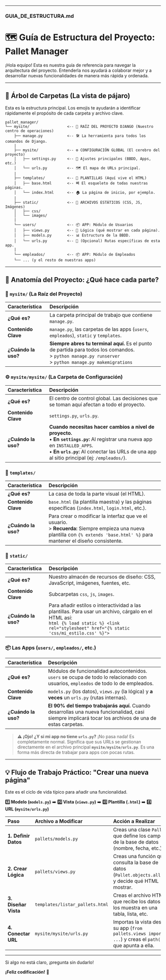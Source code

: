 
---

### **GUIA_DE_ESTRUCTURA.md**

# 🗺️ Guía de Estructura del Proyecto: Pallet Manager

¡Hola equipo! Esta es nuestra guía de referencia para navegar la arquitectura del proyecto. Entenderla nos ayudará a colaborar mejor y a desarrollar nuevas funcionalidades de manera más rápida y ordenada.

---

## 🌳 Árbol de Carpetas (La vista de pájaro)

Esta es la estructura principal. Los emojis te ayudarán a identificar rápidamente el propósito de cada carpeta y archivo clave.

```
pallet_manager/
└── mysite/                 <-- 🚀 RAÍZ DEL PROYECTO DJANGO (Nuestro centro de operaciones)
    ├── manage.py           <-- 🛠️ La herramienta para todos los comandos de Django.
    |
    ├── mysite/             <-- ⚙️ CONFIGURACIÓN GLOBAL (El cerebro del proyecto)
    │   ├── settings.py     <-- 🔩 Ajustes principales (BBDD, Apps, etc.)
    │   └── urls.py         <-- 🗺️ El mapa de URLs principal.
    |
    ├── templates/          <-- 🎨 PLANTILLAS (Aquí vive el HTML)
    │   ├── base.html       <-- 뼈 El esqueleto de todas nuestras páginas.
    │   └── index.html      <-- 🏠 La página de inicio, por ejemplo.
    |
    ├── static/             <-- 💅 ARCHIVOS ESTÁTICOS (CSS, JS, Imágenes)
    │   ├── css/
    │   └── images/
    |
    └── users/              <-- 📦 APP: Módulo de Usuarios
    │   ├── views.py        <-- 🧠 Lógica (qué mostrar en cada página).
    │   ├── models.py       <-- 📊 Estructura de la BBDD.
    │   └── urls.py         <-- 📍 (Opcional) Rutas específicas de esta app.
    |
    └── empleados/          <-- 📦 APP: Módulo de Empleados
    └── ... (y el resto de nuestras apps)
```

---

## 🔬 Anatomía del Proyecto: ¿Qué hace cada parte?

### 🚀 `mysite/` (La Raíz del Proyecto)

| Característica      | Descripción                                                                                                                                                            |
| :------------------ | :--------------------------------------------------------------------------------------------------------------------------------------------------------------------- |
| **¿Qué es?**        | La carpeta principal de trabajo que contiene `manage.py`.                                                                                                              |
| **Contenido Clave** | `manage.py`, las carpetas de las apps (`users`, `empleados`), `static` y `templates`.                                                                                    |
| **¿Cuándo la uso?** | **Siempre abres tu terminal aquí.** Es el punto de partida para todos los comandos. <br> > `python manage.py runserver` <br> > `python manage.py makemigrations`          |

### ⚙️ `mysite/mysite/` (La Carpeta de Configuración)

| Característica      | Descripción                                                                                                                                                                                                                            |
| :------------------ | :------------------------------------------------------------------------------------------------------------------------------------------------------------------------------------------------------------------------------------- |
| **¿Qué es?**        | El centro de control global. Las decisiones que se toman aquí afectan a todo el proyecto.                                                                                                                                              |
| **Contenido Clave** | `settings.py`, `urls.py`.                                                                                                                                                                                                              |
| **¿Cuándo la uso?** | **Cuando necesitas hacer cambios a nivel de proyecto.** <br> • **En `settings.py`:** Al registrar una nueva app en `INSTALLED_APPS`. <br> • **En `urls.py`:** Al conectar las URLs de una app al sitio principal (ej: `/empleados/`). |

### 🎨 `templates/`

| Característica      | Descripción                                                                                                                                                             |
| :------------------ | :---------------------------------------------------------------------------------------------------------------------------------------------------------------------- |
| **¿Qué es?**        | La casa de toda la parte visual (el HTML).                                                                                                                              |
| **Contenido Clave** | `base.html` (la plantilla maestra) y las páginas específicas (`index.html`, `login.html`, etc.).                                                                         |
| **¿Cuándo la uso?** | Para crear o modificar la interfaz que ve el usuario. <br> > **Recuerda:** Siempre empieza una nueva plantilla con `{% extends 'base.html' %}` para mantener el diseño consistente. |

### 💅 `static/`

| Característica      | Descripción                                                                                                                                                                                            |
| :------------------ | :----------------------------------------------------------------------------------------------------------------------------------------------------------------------------------------------------- |
| **¿Qué es?**        | Nuestro almacén de recursos de diseño: CSS, JavaScript, imágenes, fuentes, etc.                                                                                                                        |
| **Contenido Clave** | Subcarpetas `css`, `js`, `images`.                                                                                                                                                                     |
| **¿Cuándo la uso?** | Para añadir estilos o interactividad a las plantillas. Para usar un archivo, cárgalo en el HTML así: <br> ```html {% load static %} <link rel="stylesheet" href="{% static 'css/mi_estilo.css' %}"> ``` |

### 📦 Las Apps (`users/`, `empleados/`, etc.)

| Característica      | Descripción                                                                                                                                                                                                          |
| :------------------ | :------------------------------------------------------------------------------------------------------------------------------------------------------------------------------------------------------------------- |
| **¿Qué es?**        | Módulos de funcionalidad autocontenidos. `users` se ocupa de todo lo relacionado con usuarios, `empleados` de todo lo de empleados.                                                                                   |
| **Contenido Clave** | `models.py` (los datos), `views.py` (la lógica) y **a veces** un `urls.py` (rutas internas).                                                                                                                           |
| **¿Cuándo la uso?** | **El 90% del tiempo trabajarás aquí.** Cuando desarrollas una nueva funcionalidad, casi siempre implicará tocar los archivos de una de estas carpetas.                                                                 |

> **⚠️ ¡Ojo! ¿Y si mi app no tiene `urls.py`?**
> ¡No pasa nada! Es completamente normal. Significa que sus URLs se gestionan directamente en el archivo principal **`mysite/mysite/urls.py`**. Es una forma más directa de trabajar para apps con pocas rutas.

---

## 💡 Flujo de Trabajo Práctico: "Crear una nueva página"

Este es el ciclo de vida típico para añadir una funcionalidad.

**1️⃣ Modelo (`models.py`)** ➡️ **2️⃣ Vista (`views.py`)** ➡️ **3️⃣ Plantilla (`.html`)** ➡️ **4️⃣ URL (`mysite/urls.py`)**

| Paso                  | Archivo a Modificar            | Acción a Realizar                                                                            |
| :-------------------- | :----------------------------- | :------------------------------------------------------------------------------------------- |
| **1. Definir Datos**  | `pallets/models.py`            | Creas una clase `Pallet` que define los campos de la base de datos (nombre, fecha, etc.).      |
| **2. Crear Lógica**   | `pallets/views.py`             | Creas una función que consulta la base de datos (`Pallet.objects.all()`) y decide qué HTML mostrar. |
| **3. Diseñar Vista**  | `templates/listar_pallets.html`| Creas el archivo HTML que recibe los datos y los muestra en una tabla, lista, etc.            |
| **4. Conectar URL**   | `mysite/mysite/urls.py`        | Importas la vista desde su app (`from pallets.views import ...`) y creas el `path()` que apunta a ella. |

---

Si algo no está claro, ¡pregunta sin dudarlo!

**¡Feliz codificación!** 🚀